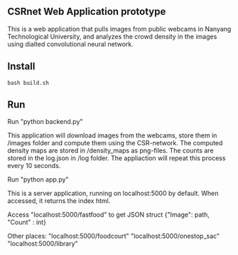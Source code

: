 ## CSRnet Web Application prototype

This is a web application that pulls images from public webcams in Nanyang Technological University, and analyzes the crowd density in the images using dialted convolutional neural network.

## Install
```
bash build.sh
```

## Run
Run "python backend.py" 

This application will download images from the webcams, store them in /images folder and compute them using the CSR-network. The computed density maps are stored in /density_maps as png-files. The counts are stored in the log.json in /log folder.
The appliaction will repeat this process every 10 seconds.

Run "python app.py" 

This is a server application, running on localhost:5000 by default. When accessed, it returns the index html. 

Access "localhost:5000/fastfood" to get JSON struct {"Image": path, "Count" : int}

Other places:
"localhost:5000/foodcourt"
"localhost:5000/onestop_sac"
"localhost:5000/library"
